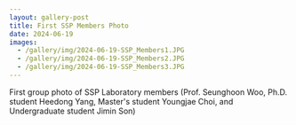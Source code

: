 ```yaml
---
layout: gallery-post
title: First SSP Members Photo
date: 2024-06-19
images:
  - /gallery/img/2024-06-19-SSP_Members1.JPG
  - /gallery/img/2024-06-19-SSP_Members2.JPG
  - /gallery/img/2024-06-19-SSP_Members3.JPG
---
```


First group photo of SSP Laboratory members (Prof. Seunghoon Woo, Ph.D. student Heedong Yang, Master's student Youngjae Choi, and Undergraduate student Jimin Son)